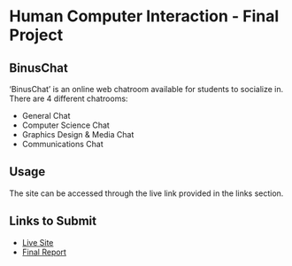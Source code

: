 # Human Computer Interaction - Final Project
## BinusChat

‘BinusChat’ is an online web chatroom available for students to socialize in. There are 4 different chatrooms:
- General Chat
- Computer Science Chat
- Graphics Design & Media Chat
- Communications Chat

## Usage
The site can be accessed through the live link provided in the links section.

## Links to Submit
- [Live Site](https://tyroneley.github.io/randchat-test)
- [Final Report](https://docs.google.com/document/d/1GXhb5JVUpIerjUSoqj19zjHWuhJW7mHfRRyrVTa0hgM/edit?usp=sharing)


